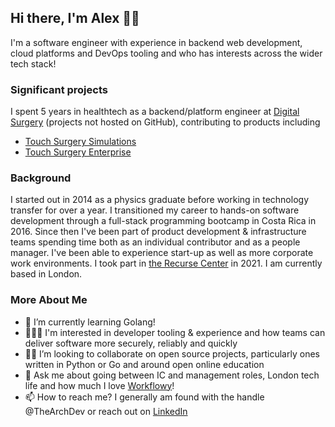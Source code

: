 ## Hi there, I'm Alex 👋🏽

I'm a software engineer with experience in backend web development, cloud platforms and DevOps tooling and who has interests across the wider tech stack!

### Significant projects

I spent 5 years in healthtech as a backend/platform engineer at [Digital Surgery](https://www.medtronic.com/covidien/en-us/products/digital-surgery.html) (projects not hosted on GitHub), contributing to products including
- [Touch Surgery Simulations](https://www.medtronic.com/covidien/en-us/products/digital-surgery/simulations.html)
- [Touch Surgery Enterprise](https://www.medtronic.com/covidien/en-us/products/digital-surgery/enterprise-solution.html)

### Background

I started out in 2014 as a physics graduate before working in technology transfer for over a year. I transitioned my career to hands-on software development through a full-stack programming bootcamp in Costa Rica in 2016. Since then I've been part of product development & infrastructure teams spending time both as an individual contributor and as a people manager. I've been able to experience start-up as well as more corporate work environments. I took part in [the Recurse Center](https://www.recurse.com/) in 2021. I am currently based in London.

### More About Me

- 🌱 I’m currently learning Golang!
- 👨🏽‍💻 I'm interested in developer tooling & experience and how teams can deliver software more securely, reliably and quickly
- 🤝🏾 I’m looking to collaborate on open source projects, particularly ones written in Python or Go and around open online education
- 💬 Ask me about going between IC and management roles, London tech life and how much I love [Workflowy](https://workflowy.com/)!
- 📫 How to reach me? I generally am found with the handle @TheArchDev or reach out on [LinkedIn](https://www.linkedin.com/in/archeralex/)

<!--
**TheArchDev/TheArchDev** is a ✨ _special_ ✨ repository because its `README.md` (this file) appears on your GitHub profile.

Here are some ideas to get you started:

- 🔭 I’m currently working on ...
- 🌱 I’m currently learning ...
- 👯 I’m looking to collaborate on ...
- 🤔 I’m looking for help with ...
- 💬 Ask me about ...
- 📫 How to reach me: ...
- 😄 Pronouns: ...
- ⚡ Fun fact: ...
-->
